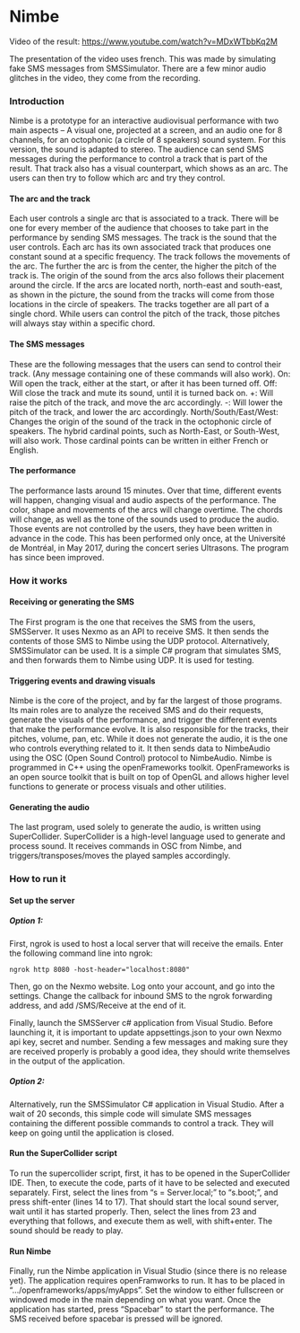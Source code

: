 # Nimbe

Video of the result: https://www.youtube.com/watch?v=MDxWTbbKq2M

The presentation of the video uses french. This was made by simulating fake SMS messages from SMSSimulator. There are a few minor audio glitches in the video, they come from the recording.


### Introduction

Nimbe is a prototype for an interactive audiovisual performance with two main aspects – A visual one, projected at a screen, and an audio one for 8 channels, for an octophonic (a circle of 8 speakers) sound system. For this version, the sound is adapted to stereo. 
The audience can send SMS messages during the performance to control a track that is part of the result. That track also has a visual counterpart, which shows as an arc. The users can then try to follow which arc and try they control.

#### The arc and the track

Each user controls a single arc that is associated to a track. There will be one for every member of the audience that chooses to take part in the performance by sending SMS messages. 
The track is the sound that the user controls. Each arc has its own associated track that produces one constant sound at a specific frequency. 
The track follows the movements of the arc. The further the arc is from the center, the higher the pitch of the track is. The origin of the sound from the arcs also follows their placement around the circle. If the arcs are located north, north-east and south-east, as shown in the picture, the sound from the tracks will come from those locations in the circle of speakers.
The tracks together are all part of a single chord. While users can control the pitch of the track, those pitches will always stay within a specific chord.

#### The SMS messages

These are the following messages that the users can send to control their track. (Any message containing one of these commands will also work).
On: Will open the track, either at the start, or after it has been turned off.
Off: Will close the track and mute its sound, until it is turned back on.
+: Will raise the pitch of the track, and move the arc accordingly.
-: Will lower the pitch of the track, and lower the arc accordingly.
North/South/East/West: Changes the origin of the sound of the track in the octophonic circle of speakers. The hybrid cardinal points, such as North-East, or South-West, will also work. Those cardinal points can be written in either French or English.


#### The performance

The performance lasts around 15 minutes. Over that time, different events will happen, changing visual and audio aspects of the performance. The color, shape and movements of the arcs will change overtime. The chords will change, as well as the tone of the sounds used to produce the audio. Those events are not controlled by the users, they have been written in advance in the code.
This has been performed only once, at the Université de Montréal, in May 2017, during the concert series Ultrasons. The program has since been improved.

### How it works

#### Receiving or generating the SMS
The First program is the one that receives the SMS from the users, SMSServer. It uses Nexmo as an API to receive SMS. It then sends the contents of those SMS to Nimbe using the UDP protocol.
Alternatively, SMSSimulator can be used. It is a simple C# program that simulates SMS, and then forwards them to Nimbe using UDP. It is used for testing.


#### Triggering events and drawing visuals
Nimbe is the core of the project, and by far the largest of those programs. Its main roles are to analyze the received SMS and do their requests, generate the visuals of the performance, and trigger the different events that make the performance evolve. It is also responsible for the tracks, their pitches, volume, pan, etc. While it does not generate the audio, it is the one who controls everything related to it. It then sends data to NimbeAudio using the OSC (Open Sound Control) protocol to NimbeAudio.
Nimbe is programmed in C++ using the openFrameworks toolkit. OpenFrameworks is an open source toolkit that is built on top of OpenGL and allows higher level functions to generate or process visuals and other utilities.


#### Generating the audio

The last program, used solely to generate the audio, is written using SuperCollider. SuperCollider is a high-level language used to generate and process sound. It receives commands in OSC from Nimbe, and triggers/transposes/moves the played samples accordingly.

### How to run it
#### Set up the server
##### Option 1:
First, ngrok is used to host a local server that will receive the emails. Enter the following command line into ngrok:

```
ngrok http 8080 -host-header="localhost:8080"
```

Then, go on the Nexmo website. Log onto your account, and go into the settings. Change the callback for inbound SMS to the ngrok forwarding address, and add /SMS/Receive at the end of it.

Finally, launch the SMSServer c# application from Visual Studio. Before launching it, it is important to update appsettings.json to your own Nexmo api key, secret and number. Sending a few messages and making sure they are received properly is probably a good idea, they should write themselves in the output of the application.

##### Option 2:
Alternatively, run the SMSSimulator C# application in Visual Studio. After a wait of 20 seconds, this simple code will simulate SMS messages containing the different possible commands to control a track. They will keep on going until the application is closed.
#### Run the SuperCollider script
To run the supercollider script, first, it has to be opened in the SuperCollider IDE. Then, to execute the code, parts of it have to be selected and executed separately. 
First, select the lines from “s = Server.local;”  to “s.boot;”, and press shift-enter (lines 14 to 17). That should start the local sound server, wait until it has started properly.
Then, select the lines from 23 and everything that follows, and execute them as well, with shift+enter. The sound should be ready to play.
#### Run Nimbe
Finally, run the Nimbe application in Visual Studio (since there is no release yet). The application requires openFramworks to run. It has to be placed in “…/openframeworks/apps/myApps”. Set the window to either fullscreen or windowed mode in the main depending on what you want. Once the application has started, press “Spacebar” to start the performance. The SMS received before spacebar is pressed will be ignored.
